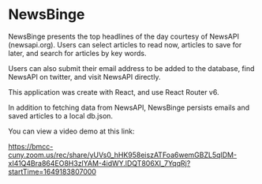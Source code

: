 # NewsBinge

NewsBinge presents the top headlines of the day courtesy of NewsAPI (newsapi.org). Users can select articles to read now, articles to save for later, and search for articles by key words. 

Users can also submit their email address to be added to the database, find NewsAPI on twitter, and visit NewsAPI directly. 

This application was create with React, and use React Router v6.

In addition to fetching data from NewsAPI, NewsBinge persists emails and saved articles to a local db.json. 

You can view a video demo at this link: 

https://bmcc-cuny.zoom.us/rec/share/yUVs0_hHK958eiszATFoa6wemGBZL5qIDM-xI41Q4Bra864EO8H3zlYAM-4idWY.lDQT806XI_7YqqRj?startTime=1649183807000


